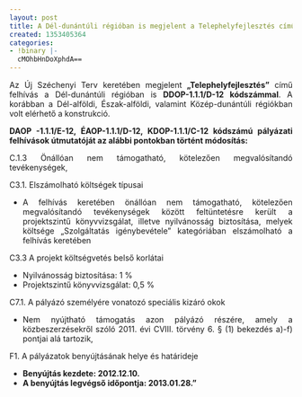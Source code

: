 ```yaml
---
layout: post
title: A Dél-dunántúli régióban is megjelent a Telephelyfejlesztés című konstrukció
created: 1353405364
categories:
- !binary |-
  cMOhbHnDoXphdA==
---
```

<p style="text-align: justify;">Az Új Széchenyi Terv keretében megjelent<strong> „Telephelyfejlesztés”</strong> című felhívás a Dél-dunántúli régióban is <strong>DDOP-1.1.1/D-12 kódszámmal</strong>. A korábban a Dél-alföldi, Észak-alföldi, valamint Közép-dunántúli régiókban volt elérhető a konstrukció.</p><p style="text-align: justify;"><strong>DAOP -1.1.1/E-12, ÉAOP-1.1.1/D-12, KDOP-1.1.1/C-12 kódszámú pályázati felhívások útmutatóját az alábbi pontokban történt módosítás:</strong></p><p style="text-align: justify;">C.1.3 Önállóan nem támogatható, kötelezően megvalósítandó tevékenységek,</p><p style="text-align: justify;">C3.1. Elszámolható költségek típusai</p><ul style="text-align: justify;"><li>A felhívás keretében önállóan nem támogatható, kötelezően megvalósítandó tevékenységek között feltüntetésre került a projektszintű könyvvizsgálat, illetve nyilvánosság biztosítása, melyek költsége „Szolgáltatás igénybevétele” kategóriában elszámolható a felhívás keretében</li></ul><p style="text-align: justify;">C3.3 A projekt költségvetés belső korlátai</p><ul style="text-align: justify;"><li>Nyilvánosság biztosítása: 1 %</li><li>Projektszintű könyvvizsgálat: 0,5 %</li></ul><p style="text-align: justify;">C7.1. A pályázó személyére vonatozó speciális kizáró okok</p><ul style="text-align: justify;"><li>Nem nyújtható támogatás azon pályázó részére, amely a közbeszerzésekről szóló 2011. évi CVIII. törvény 6. § (1) bekezdés a)-f) pontjai alá tartozik,</li></ul><p style="text-align: justify;">F1. A pályázatok benyújtásának helye és határideje</p><ul><li style="text-align: justify;"><strong>Benyújtás kezdete: 2012.12.10.</strong></li><li style="text-align: justify;"><strong>A benyújtás legvégső időpontja: 2013.01.28.”</strong></li></ul>
